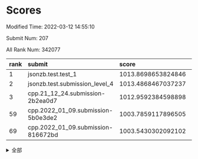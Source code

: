 # Scores

Modified Time: 2022-03-12 14:55:10

Submit Num: 207

All Rank Num: 342077

| rank |               submit               |       score        |       sigma        | pk_num |
| :--- | :--------------------------------- | :----------------- | :----------------- | :----- |
| 1    | jsonzb.test.test_1                 | 1013.8698653824846 | 0.7931973209866415 | 6612   |
| 2    | jsonzb.test.submission_level_4     | 1013.4868467037237 | 0.7978686273118798 | 6609   |
| 3    | cpp.21_12_24.submission-2b2ea0d7   | 1012.9592384598898 | 0.796455991932517  | 6617   |
| 59   | cpp.2022_01_09.submission-5b0e3de2 | 1003.7859117896505 | 0.7081575517304135 | 6611   |
| 69   | cpp.2022_01_09.submission-816672bd | 1003.5430302092102 | 0.7159947540602415 | 6606   |


<details>
<summary>全部</summary>

| rank |                 submit                 |       score        |       sigma        | pk_num |
| :--- | :------------------------------------- | :----------------- | :----------------- | :----- |
| 1    | jsonzb.test.test_1                     | 1013.8698653824846 | 0.7931973209866415 | 6612   |
| 2    | jsonzb.test.submission_level_4         | 1013.4868467037237 | 0.7978686273118798 | 6609   |
| 3    | cpp.21_12_24.submission-2b2ea0d7       | 1012.9592384598898 | 0.796455991932517  | 6617   |
| 4    | gobigger.level_3.submission_level_3_5  | 1012.6833217899108 | 0.7879073800753815 | 6610   |
| 5    | gobigger.level_3.submission_level_3_36 | 1011.7669738750773 | 0.767580623991097  | 6608   |
| 6    | gobigger.level_3.submission_level_3_18 | 1011.3257750919041 | 0.7560583601158195 | 6607   |
| 7    | gobigger.level_3.submission_level_3_7  | 1011.2698491846174 | 0.7833221058031749 | 6609   |
| 8    | gobigger.level_3.submission_level_3_2  | 1011.132102318887  | 0.7536375512769595 | 6608   |
| 9    | gobigger.level_3.submission_level_3_32 | 1010.9910878955588 | 0.76926061166392   | 6611   |
| 10   | gobigger.level_3.submission_level_3_19 | 1010.8354149647339 | 0.771426693194076  | 6610   |
| 11   | gobigger.level_3.submission_level_3_9  | 1010.809644125425  | 0.7415840630883364 | 6610   |
| 12   | gobigger.level_3.submission_level_3_46 | 1010.7955633843178 | 0.7598673919340668 | 6604   |
| 13   | gobigger.level_3.submission_level_3_27 | 1010.6997666866679 | 0.7800102925924125 | 6606   |
| 14   | gobigger.level_3.submission_level_3_24 | 1010.6744114609543 | 0.7697482375047301 | 6612   |
| 15   | gobigger.level_3.submission_level_3_14 | 1010.6698256813263 | 0.760090106048298  | 6613   |
| 16   | gobigger.level_3.submission_level_3_10 | 1010.66374832426   | 0.7501193039844047 | 6609   |
| 17   | gobigger.level_3.submission_level_3_3  | 1010.6465150692676 | 0.7661551050793889 | 6613   |
| 18   | gobigger.level_3.submission_level_3_42 | 1010.6182463205387 | 0.7814760336133124 | 6606   |
| 19   | gobigger.level_3.submission_level_3_48 | 1010.4940471434002 | 0.7694319093516294 | 6609   |
| 20   | gobigger.level_3.submission_level_3_41 | 1010.3767252490611 | 0.7785473071296397 | 6613   |
| 21   | gobigger.level_3.submission_level_3_34 | 1010.3481911749775 | 0.7573825546948805 | 6606   |
| 22   | gobigger.level_3.submission_level_3_6  | 1010.3433339569146 | 0.7568741641680431 | 6615   |
| 23   | gobigger.level_3.submission_level_3_21 | 1010.2776618191045 | 0.7889927419530696 | 6613   |
| 24   | gobigger.level_3.submission_level_3_16 | 1010.196920493056  | 0.7539572826174027 | 6611   |
| 25   | gobigger.level_3.submission_level_3_45 | 1010.1275560151844 | 0.7762669517327312 | 6612   |
| 26   | gobigger.level_3.submission_level_3_39 | 1010.1267108577125 | 0.7723844594705358 | 6611   |
| 27   | gobigger.level_3.submission_level_3_23 | 1010.0889171277959 | 0.7548559806683766 | 6610   |
| 28   | gobigger.level_3.submission_level_3_15 | 1010.057956717939  | 0.7543930201214472 | 6610   |
| 29   | gobigger.level_3.submission_level_3_35 | 1009.874607044909  | 0.7415770324820211 | 6609   |
| 30   | gobigger.level_3.submission_level_3_0  | 1009.842379705108  | 0.7501633934742634 | 6608   |
| 31   | gobigger.level_3.submission_level_3_37 | 1009.799889859008  | 0.7834306137105757 | 6612   |
| 32   | gobigger.level_3.submission_level_3_47 | 1009.7920567927695 | 0.7383026972348447 | 6612   |
| 33   | gobigger.level_3.submission_level_3_30 | 1009.7409778444116 | 0.753571494655849  | 6615   |
| 34   | gobigger.level_3.submission_level_3_25 | 1009.6361817472033 | 0.7498969495127985 | 6609   |
| 35   | gobigger.level_3.submission_level_3_22 | 1009.6078725085542 | 0.7452157279867367 | 6612   |
| 36   | gobigger.level_3.submission_level_3_13 | 1009.6000213746928 | 0.7490375010444754 | 6610   |
| 37   | gobigger.level_3.submission_level_3_11 | 1009.5878272869182 | 0.7529925827959549 | 6609   |
| 38   | gobigger.level_3.submission_level_3_20 | 1009.5703297393976 | 0.7647038181052077 | 6613   |
| 39   | gobigger.level_3.submission_level_3_31 | 1009.5627006699775 | 0.7560160800186815 | 6609   |
| 40   | gobigger.level_3.submission_level_3_29 | 1009.4971107577998 | 0.7761924167974128 | 6612   |
| 41   | gobigger.level_3.submission_level_3_1  | 1009.4702584143924 | 0.7427746577827203 | 6609   |
| 42   | gobigger.level_3.submission_level_3_49 | 1009.4561364940241 | 0.7604418546108638 | 6615   |
| 43   | gobigger.level_3.submission_level_3_38 | 1009.3925272095604 | 0.7313995737720599 | 6608   |
| 44   | gobigger.level_3.submission_level_3_26 | 1009.3206513852767 | 0.7447297072872513 | 6609   |
| 45   | gobigger.level_3.submission_level_3_43 | 1009.2668291038715 | 0.7628690914068093 | 6612   |
| 46   | gobigger.level_3.submission_level_3_4  | 1009.2113764807099 | 0.7605692614096249 | 6609   |
| 47   | gobigger.level_3.submission_level_3_8  | 1009.0917930341648 | 0.7505824212642551 | 6607   |
| 48   | gobigger.level_3.submission_level_3_12 | 1008.971065409081  | 0.7524517669717045 | 6609   |
| 49   | gobigger.level_3.submission_level_3_17 | 1008.9328515079874 | 0.7467715470351579 | 6610   |
| 50   | gobigger.level_3.submission_level_3_28 | 1008.8734014131493 | 0.7407648101162189 | 6614   |
| 51   | gobigger.level_3.submission_level_3_44 | 1008.8091624625158 | 0.7593114367296844 | 6614   |
| 52   | gobigger.level_3.submission_level_3_40 | 1008.5691956717583 | 0.7642402152638559 | 6616   |
| 53   | gobigger.level_3.submission_level_3_33 | 1008.159852618326  | 0.7570377394763835 | 6611   |
| 54   | gobigger.level_1.submission_level_1_29 | 1004.9583621459575 | 0.727648526324837  | 6604   |
| 55   | gobigger.level_1.submission_level_1_3  | 1004.4520224600342 | 0.7190398870931588 | 6610   |
| 56   | gobigger.level_1.submission_level_1_37 | 1004.0541694261024 | 0.7118973521069166 | 6609   |
| 57   | gobigger.level_1.submission_level_1_31 | 1004.0376812174811 | 0.7114863968882537 | 6607   |
| 58   | gobigger.level_1.submission_level_1_2  | 1003.9453209003217 | 0.7072429358467509 | 6612   |
| 59   | cpp.2022_01_09.submission-5b0e3de2     | 1003.7859117896505 | 0.7081575517304135 | 6611   |
| 60   | gobigger.level_1.submission_level_1_13 | 1003.7850267378162 | 0.7169277765794481 | 6612   |
| 61   | gobigger.level_1.submission_level_1_19 | 1003.7728376817985 | 0.7228741475808291 | 6614   |
| 62   | gobigger.level_1.submission_level_1_1  | 1003.7000033190758 | 0.7175839369260033 | 6610   |
| 63   | gobigger.level_1.submission_level_1_34 | 1003.6713562567297 | 0.709807590072281  | 6609   |
| 64   | gobigger.level_1.submission_level_1_24 | 1003.6349275663871 | 0.720586457289141  | 6610   |
| 65   | gobigger.level_1.submission_level_1_45 | 1003.6338861661786 | 0.703084303078274  | 6609   |
| 66   | gobigger.level_1.submission_level_1_11 | 1003.5870163218392 | 0.7230037899997925 | 6608   |
| 67   | gobigger.level_1.submission_level_1_47 | 1003.5748824665842 | 0.7106820488989583 | 6607   |
| 68   | gobigger.level_1.submission_level_1_35 | 1003.5503992648379 | 0.7060584692703362 | 6612   |
| 69   | cpp.2022_01_09.submission-816672bd     | 1003.5430302092102 | 0.7159947540602415 | 6606   |
| 70   | gobigger.level_1.submission_level_1_21 | 1003.5178658658465 | 0.7098762286397683 | 6609   |
| 71   | gobigger.level_1.submission_level_1_0  | 1003.5120561057176 | 0.7182557518831787 | 6614   |
| 72   | gobigger.level_1.submission_level_1_40 | 1003.4331183593744 | 0.7205334410185253 | 6610   |
| 73   | gobigger.level_1.submission_level_1_23 | 1003.4260979264245 | 0.7146934054776622 | 6609   |
| 74   | gobigger.level_1.submission_level_1_46 | 1003.3976429822645 | 0.7251910780893507 | 6607   |
| 75   | gobigger.level_1.submission_level_1_28 | 1003.3749503707156 | 0.7247509221130355 | 6605   |
| 76   | gobigger.level_1.submission_level_1_27 | 1003.3679357181483 | 0.7179873302432009 | 6610   |
| 77   | gobigger.level_1.submission_level_1_16 | 1003.3576054593293 | 0.7155572177884265 | 6610   |
| 78   | gobigger.level_1.submission_level_1_5  | 1003.3099928356775 | 0.7211940725820142 | 6609   |
| 79   | gobigger.level_1.submission_level_1_14 | 1003.2747003052674 | 0.7132172285292483 | 6609   |
| 80   | gobigger.level_1.submission_level_1_44 | 1003.2732555775656 | 0.707830021684348  | 6611   |
| 81   | gobigger.level_1.submission_level_1_17 | 1003.2667843495925 | 0.7190013244225684 | 6608   |
| 82   | gobigger.level_1.submission_level_1_49 | 1003.1696643816636 | 0.7295108764291539 | 6608   |
| 83   | gobigger.level_1.submission_level_1_33 | 1003.1365742381989 | 0.7174256995241753 | 6613   |
| 84   | gobigger.level_1.submission_level_1_39 | 1003.1036508712326 | 0.7167941356223222 | 6611   |
| 85   | gobigger.level_1.submission_level_1_48 | 1003.0761832349787 | 0.7191894066669527 | 6612   |
| 86   | gobigger.level_1.submission_level_1_43 | 1003.0696630784112 | 0.7331892111215523 | 6611   |
| 87   | gobigger.level_1.submission_level_1_41 | 1002.977271701918  | 0.7133189845251702 | 6615   |
| 88   | gobigger.level_1.submission_level_1_25 | 1002.9513556323118 | 0.7096727202341908 | 6615   |
| 89   | gobigger.level_1.submission_level_1_32 | 1002.9064028275193 | 0.7173810958468682 | 6612   |
| 90   | gobigger.level_1.submission_level_1_7  | 1002.8649206386549 | 0.7009715513440236 | 6614   |
| 91   | gobigger.level_1.submission_level_1_42 | 1002.83815177292   | 0.7155928413690107 | 6606   |
| 92   | gobigger.level_1.submission_level_1_9  | 1002.8075103488673 | 0.7073387235918126 | 6607   |
| 93   | gobigger.level_1.submission_level_1_30 | 1002.7953225641027 | 0.7235157229606888 | 6614   |
| 94   | gobigger.level_1.submission_level_1_36 | 1002.7195393843934 | 0.7087282141248564 | 6612   |
| 95   | gobigger.level_1.submission_level_1_22 | 1002.70082647244   | 0.7090200100053123 | 6612   |
| 96   | gobigger.level_1.submission_level_1_26 | 1002.5987603246182 | 0.7077611552075129 | 6612   |
| 97   | gobigger.level_1.submission_level_1_4  | 1002.5096679737039 | 0.7070710797559434 | 6612   |
| 98   | gobigger.level_1.submission_level_1_6  | 1002.4469870698746 | 0.723842428079408  | 6611   |
| 99   | gobigger.level_1.submission_level_1_12 | 1002.3612912737174 | 0.7152426080221145 | 6611   |
| 100  | gobigger.level_1.submission_level_1_10 | 1002.3609376321317 | 0.7117158768639569 | 6613   |
| 101  | gobigger.level_1.submission_level_1_15 | 1002.3503443913312 | 0.7081708684829862 | 6607   |
| 102  | gobigger.level_1.submission_level_1_8  | 1002.1379462188049 | 0.7133567161811062 | 6613   |
| 103  | gobigger.level_1.submission_level_1_38 | 1002.1367679540182 | 0.7183505991701297 | 6603   |
| 104  | gobigger.level_1.submission_level_1_20 | 1002.1283864125264 | 0.7165157349702592 | 6606   |
| 105  | gobigger.level_1.submission_level_1_18 | 1002.0308575101095 | 0.7146351055380471 | 6610   |
| 106  | gobigger.random.submission_random_35   | 997.549580110099   | 0.7083069512721553 | 6612   |
| 107  | gobigger.random.submission_random_17   | 997.4787515013352  | 0.7067711172830742 | 6607   |
| 108  | gobigger.random.submission_random_39   | 997.3381656325248  | 0.7265791843640161 | 6611   |
| 109  | gobigger.random.submission_random_40   | 997.3102872290535  | 0.7044246499373749 | 6609   |
| 110  | gobigger.random.submission_random_16   | 997.1338946963698  | 0.7149510731083784 | 6612   |
| 111  | gobigger.random.submission_random_42   | 997.0923467906454  | 0.717090023509283  | 6611   |
| 112  | gobigger.random.submission_random_41   | 997.0832316357888  | 0.7067210080761943 | 6613   |
| 113  | gobigger.random.submission_random_11   | 997.0340838363614  | 0.7020054623743385 | 6609   |
| 114  | gobigger.random.submission_random_34   | 996.9917967517118  | 0.7126188800886006 | 6613   |
| 115  | gobigger.random.submission_random_43   | 996.8964761701068  | 0.712430342580826  | 6613   |
| 116  | gobigger.random.submission_random_27   | 996.812492217977   | 0.6998958786230229 | 6606   |
| 117  | gobigger.random.submission_random_9    | 996.6375711610191  | 0.6989941332549093 | 6607   |
| 118  | gobigger.random.submission_random_21   | 996.6151479815574  | 0.7231106686947425 | 6609   |
| 119  | gobigger.random.submission_random_38   | 996.6014119641515  | 0.7088553883070398 | 6610   |
| 120  | gobigger.random.submission_random_32   | 996.5395969795193  | 0.7089868331248003 | 6607   |
| 121  | gobigger.random.submission_random_15   | 996.5372120264636  | 0.7095085753171684 | 6609   |
| 122  | gobigger.random.submission_random_31   | 996.4567580599709  | 0.7088661940442307 | 6604   |
| 123  | gobigger.random.submission_random_29   | 996.4161799824308  | 0.6967051575285371 | 6607   |
| 124  | gobigger.random.submission_random_37   | 996.3397186592523  | 0.7013873373576142 | 6605   |
| 125  | gobigger.random.submission_random_7    | 996.2912413151862  | 0.7117854632257496 | 6611   |
| 126  | gobigger.random.submission_random_45   | 996.174161544373   | 0.7209575924015099 | 6609   |
| 127  | gobigger.random.submission_random_4    | 996.0941376322874  | 0.7046173387415922 | 6606   |
| 128  | gobigger.random.submission_random_6    | 996.068272163316   | 0.7067545073078689 | 6609   |
| 129  | gobigger.random.submission_random_48   | 996.0396974739903  | 0.7136512827197434 | 6610   |
| 130  | gobigger.random.submission_random_18   | 996.0226913307202  | 0.7187724622626654 | 6611   |
| 131  | gobigger.random.submission_random_3    | 995.9515900013001  | 0.7056815917068748 | 6611   |
| 132  | gobigger.random.submission_random_28   | 995.9287906685358  | 0.7158002820567492 | 6611   |
| 133  | gobigger.random.submission_random_25   | 995.880790213626   | 0.7169450219265573 | 6607   |
| 134  | gobigger.random.submission_random_36   | 995.8646045109832  | 0.7006092566734006 | 6609   |
| 135  | gobigger.random.submission_random_10   | 995.8593389160152  | 0.7059368412630627 | 6609   |
| 136  | gobigger.random.submission_random_2    | 995.8155795681341  | 0.7198923180145893 | 6607   |
| 137  | gobigger.random.submission_random_44   | 995.7604619620104  | 0.7110419952176318 | 6608   |
| 138  | gobigger.random.submission_random_49   | 995.7434560148446  | 0.7221879794261489 | 6616   |
| 139  | gobigger.random.submission_random_13   | 995.7118294062509  | 0.7056432992405475 | 6605   |
| 140  | gobigger.random.submission_random_26   | 995.6266393283223  | 0.7166063626034886 | 6615   |
| 141  | gobigger.random.submission_random_14   | 995.5476439519458  | 0.7087467222506629 | 6612   |
| 142  | gobigger.random.submission_random_30   | 995.5408665579567  | 0.6944781722089025 | 6613   |
| 143  | gobigger.random.submission_random_20   | 995.5175961628306  | 0.7206334588697867 | 6611   |
| 144  | gobigger.random.submission_random_33   | 995.5114968948766  | 0.7104217287934583 | 6609   |
| 145  | gobigger.random.submission_random_19   | 995.472383677268   | 0.7020657020810355 | 6610   |
| 146  | gobigger.random.submission_random_24   | 995.41032399935    | 0.7143518712228044 | 6607   |
| 147  | gobigger.random.submission_random_0    | 995.346864638612   | 0.7231330378540854 | 6610   |
| 148  | gobigger.random.submission_random_8    | 995.3128783282194  | 0.7157035093987651 | 6612   |
| 149  | gobigger.random.submission_random_47   | 995.1881960558169  | 0.7234804782167213 | 6607   |
| 150  | gobigger.random.submission_random_5    | 995.0640541643882  | 0.7163177361227586 | 6610   |
| 151  | gobigger.random.submission_random_23   | 995.0302486264408  | 0.7128394239430456 | 6608   |
| 152  | gobigger.random.submission_random_12   | 994.9629773528341  | 0.7258119574978531 | 6610   |
| 153  | gobigger.random.submission_random_46   | 994.9549151460883  | 0.7134039432515764 | 6610   |
| 154  | gobigger.random.submission_random_1    | 994.7797722514453  | 0.7069315618901597 | 6619   |
| 155  | gobigger.level_2.submission_level_2_17 | 994.1832448770892  | 0.7325798330005074 | 6610   |
| 156  | gobigger.random.submission_random_22   | 994.1655497279467  | 0.696282497708724  | 6604   |
| 157  | gobigger.level_2.submission_level_2_14 | 993.6582347526254  | 0.7666182089549739 | 6612   |
| 158  | gobigger.level_2.submission_level_2_25 | 993.5982041009754  | 0.7421753684701589 | 6609   |
| 159  | gobigger.level_2.submission_level_2_9  | 993.4583988023518  | 0.7535753120851895 | 6614   |
| 160  | gobigger.level_2.submission_level_2_43 | 993.4476253932908  | 0.7298536310972372 | 6605   |
| 161  | gobigger.level_2.submission_level_2_45 | 993.2332559366625  | 0.7394986034421565 | 6608   |
| 162  | gobigger.level_2.submission_level_2_49 | 993.1675417778823  | 0.7432631372585806 | 6609   |
| 163  | gobigger.level_2.submission_level_2_3  | 993.099881180641   | 0.7265912154910774 | 6607   |
| 164  | gobigger.level_2.submission_level_2_21 | 993.0256689437413  | 0.7172620053765724 | 6612   |
| 165  | gobigger.level_2.submission_level_2_38 | 993.0248641575675  | 0.7176022198571657 | 6609   |
| 166  | gobigger.level_2.submission_level_2_33 | 992.9090674446056  | 0.7376073381341958 | 6615   |
| 167  | gobigger.level_2.submission_level_2_24 | 992.8606326251339  | 0.7479091663611571 | 6611   |
| 168  | gobigger.level_2.submission_level_2_19 | 992.8412279826381  | 0.7483723949886664 | 6615   |
| 169  | gobigger.level_2.submission_level_2_47 | 992.7065806529808  | 0.7552998656818076 | 6613   |
| 170  | gobigger.level_2.submission_level_2_2  | 992.604554757905   | 0.7478203150914878 | 6610   |
| 171  | gobigger.level_2.submission_level_2_0  | 992.5996854350223  | 0.7364958997647935 | 6612   |
| 172  | gobigger.level_2.submission_level_2_6  | 992.469671554409   | 0.7470128420497864 | 6612   |
| 173  | gobigger.level_2.submission_level_2_10 | 992.4603725090109  | 0.7419815205291819 | 6605   |
| 174  | gobigger.level_2.submission_level_2_12 | 992.4449096664197  | 0.7362129536268494 | 6611   |
| 175  | gobigger.level_2.submission_level_2_5  | 992.3566998637327  | 0.7472010238607406 | 6617   |
| 176  | gobigger.level_2.submission_level_2_8  | 992.3171703658768  | 0.7589118768666289 | 6608   |
| 177  | gobigger.level_2.submission_level_2_16 | 992.3150280007563  | 0.7400123359786661 | 6605   |
| 178  | gobigger.level_2.submission_level_2_26 | 992.2395786212975  | 0.7396465491063963 | 6612   |
| 179  | gobigger.level_2.submission_level_2_23 | 992.2252611228935  | 0.7528941845441763 | 6613   |
| 180  | gobigger.level_2.submission_level_2_34 | 992.1667491791194  | 0.7442311378006055 | 6609   |
| 181  | gobigger.level_2.submission_level_2_15 | 992.1533198460339  | 0.7476717340677133 | 6612   |
| 182  | gobigger.level_2.submission_level_2_41 | 992.1181690705465  | 0.7548663724306646 | 6608   |
| 183  | gobigger.level_2.submission_level_2_35 | 992.109860659716   | 0.7327662377422385 | 6609   |
| 184  | gobigger.level_2.submission_level_2_18 | 992.0778836159544  | 0.7472773363857466 | 6612   |
| 185  | gobigger.level_2.submission_level_2_48 | 992.0607713413337  | 0.7615177154684611 | 6616   |
| 186  | gobigger.level_2.submission_level_2_4  | 992.0545167152763  | 0.7422690908414844 | 6613   |
| 187  | gobigger.level_2.submission_level_2_27 | 991.9815600847398  | 0.7299098264704061 | 6610   |
| 188  | gobigger.level_2.submission_level_2_42 | 991.915251030191   | 0.7509413305116405 | 6603   |
| 189  | gobigger.level_2.submission_level_2_11 | 991.7668030882292  | 0.7408521736278388 | 6612   |
| 190  | gobigger.level_2.submission_level_2_32 | 991.6514799589869  | 0.7503340820517842 | 6605   |
| 191  | gobigger.level_2.submission_level_2_44 | 991.4409340110377  | 0.7716783086697859 | 6611   |
| 192  | gobigger.level_2.submission_level_2_31 | 991.3123004680754  | 0.7678712650228474 | 6613   |
| 193  | gobigger.level_2.submission_level_2_30 | 991.3084457134373  | 0.7350993540491599 | 6610   |
| 194  | gobigger.level_2.submission_level_2_39 | 991.2440510715421  | 0.7600289980841616 | 6618   |
| 195  | gobigger.level_2.submission_level_2_20 | 991.0966206019677  | 0.746803478804719  | 6606   |
| 196  | gobigger.level_2.submission_level_2_40 | 991.020878216196   | 0.7512788369211912 | 6610   |
| 197  | gobigger.level_2.submission_level_2_37 | 990.9816882912609  | 0.774349913601412  | 6614   |
| 198  | gobigger.level_2.submission_level_2_7  | 990.9674866111457  | 0.7461584386821775 | 6610   |
| 199  | gobigger.level_2.submission_level_2_1  | 990.9567571811027  | 0.7543936170145532 | 6608   |
| 200  | gobigger.level_2.submission_level_2_28 | 990.9505428053867  | 0.757395528327306  | 6614   |
| 201  | gobigger.level_2.submission_level_2_29 | 990.858747724037   | 0.7405388015498191 | 6607   |
| 202  | gobigger.level_2.submission_level_2_22 | 990.791482829852   | 0.7753762041551445 | 6612   |
| 203  | gobigger.level_2.submission_level_2_36 | 990.4663371324237  | 0.7543650127135464 | 6606   |
| 204  | gobigger.level_2.submission_level_2_13 | 990.4096159781413  | 0.7683659028756529 | 6611   |
| 205  | gobigger.level_2.submission_level_2_46 | 989.8847856884645  | 0.7832930503995555 | 6608   |
| 206  | gobigger.none.submission_none_1        | 977.8841394075425  | 1.2781935946519876 | 6615   |
| 207  | gobigger.none.submission_none_0        | 977.0735237550342  | 1.3801723295119315 | 6617   |

</details>